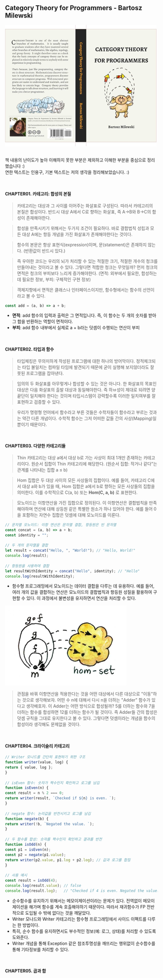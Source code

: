 ## Category Theory for Programmers - Bartosz Milewski


<img src="img.png" width="500">

<br/>
<br/>

책 내용의 난이도가 높아 이해하지 못한 부분은 제외하고 이해한 부분을 중심으로 정리했습니다 :) <br/>
연한 텍스트는 인용구, 기본 텍스트는 저의 생각을 정리해보았습니다. :)


<br/>

#### CHAPTER01. 카테고리: 합성의 본질

>카테고리는 대상과 그 사이를 이어주는 화살표로 구성된다. 따라서 카테고리의 본질은 합성이다. 반드시 대상 A에서 C로 향하는 화살표, 즉 A->B와 B->C의 합성이 존재해야한다.

> 합성을 만족시키기 위해서는 두가지 조건이 필요하다. 바로 결합법칙 성립과 모든 대상 A에는 항등 개념을 가진 화살표가 존재해야한다는 것이다.

> 함수의 본문은 항상 표현식(expression)이며, 문(statement)은 존재하지 않는다. (반환값이 반드시 있다.)

> 즉 우아한 코드는 우리의 뇌가 처리할 수 있는 적절한 크기, 적절한 개수의 청크를 만들어내는 것이라고 볼 수 있다. 그렇다면 적합한 청크는 무엇일까? 먼저 청크의 면적은 청크의 부피보다 느리게 증가해야한다. (면적: 외부에서 필요한, 합성하는데 필요한 정보, 부피: 구체적인 구현 정보)

> 객체지향에서 면적은 클래스나 인터페이스이지만, 함수형에서는 함수의 선언이라고 볼 수 있다.

```javascript
const add = (a, b) => a + b;
```
- **면적**: add 함수의 입력과 출력은 그 면적입니다. 즉, 이 함수는 두 개의 숫자를 받아 그 합을 반환하는 역할이 면적이다.
- **부피**: add 함수 내부에서 실제로 a + b라는 덧셈이 수행되는 연산이 부피

<br/>

#### CHAPTER02. 타입과 함수
>타입체킹은 무의미하게 작성된 프로그램에 대한 하나의 방어막이다. 정적체크되는 타입 불일치는 컴파일 타임에 발견되기 때문에 굳이 실행해 보지않더라도 잘못된 프로그램을 잡아낸다.

>임의의 두 화살표를 아무렇게나 합성할 수 있는 것은 아니다. 한 화살표의 목표인 대상은 다음 화살표의 출발 대상과 동일해야한다. 즉 하ㅂ성이 제대로 되려면 양 끝단이 일치해야 한다는 것이며 타입시스템이 강력할수록 이러한 일치여부를 잘 표현하고 검증할 수 있다.

>우리가 명령형 언어에서 함수라고 부른 것들은 수학자들이 함수라고 부르는 것과는 약간 다른 개념이다. 수학적 함수는 그저 어떠한 값들 간의 사상(Mapping)일 뿐이기 때문이다.

<br/>

#### CHAPTER03. 다양한 카테고리들
>Thin 카테고리는 대상 a에서 대상 b로 가는 사상이 최대 1개만 존재하는 카테고리이다. 원순서 집합이 Thin 카테고리에 해당한다. (원순서 집합: 작거나 같다"는 관계를 나타내는 집합 a ≤ b)

> Hom 집합은 두 대상 사이의 모든 사상들의 집합이다. 예를 들어, 카테고리 C에서 대상 a와 b가 있을 때, Hom 집합은 a에서 b로 향하는 모든 사상들의 집합을 의미한다. 이를 수학적으로 C(a, b) 또는 **Hom(C, a, b)** 로 표현한다.

> 모노이드는 이항연산을 가진 집합으로 정의된다. 이 이항연산은 결합법칙을 만족해야하며 연산에 대해 상등원 같은 특별한 원소가 하나 있어야 한다. 예를 들어 0을 포함하는 자연수 집합은 덧셈에 대해 모노이드를 이룬다. 

```javascript
// 문자열 모노이드: 이항 연산은 문자열 결합, 항등원은 빈 문자열
const concat = (a, b) => a + b;
const identity = "";

// 두 개의 문자열을 결합
let result = concat("Hello, ", "World!"); // "Hello, World!"
console.log(result);

// 항등원을 사용하여 결합
let resultWithIdentity = concat("Hello", identity); // "Hello"
console.log(resultWithIdentity);
```
- 함수형 프로그래밍에서 모노이드는 데이터 결합을 다루는 데 유용하다. 예를 들어, 여러 개의 값을 결합하는 연산은 모노이드의 결합법칙과 항등원 성질을 활용하여 구현할 수 있다. 이 과정에서 불변성을 유지하면서 연산을 처리할 수 있다.

<img src="img_2.png" width="400">

>관점을 바꿔 이항연산을 적용한다는 것을 어떤 대상에서 다른 대상으로 "이동"하는 것으로 생각해보자. 어떤 수 n에 대해서 다시 n을 더하는 "Adder" 함수가 있다고 생각배호자. 이 Adder는 어떤 방식으로 합성될까? 5를 더하는 함수와 7을 더하는 함수를 합성하면 12를 더하는 함수가 될 것이다. 즉 Adder들 간의 합성은 덧셈 규칙을 그대로 유지한다고 볼  수 있다. 그렇다면 덧셈이라는 개념을 함수의 합성이라 생각해도 문제없을 것이다. 

<br/>

#### CHAPTER04. 크라이슬리 카테고리
```javascript
// Writer 모나드를 간단히 표현하기 위한 구조
function writer(value, log) {
return { value, log };
}

// isEven 함수: 숫자가 짝수인지 확인하고 로그를 남김
function isEven(n) {
const result = n % 2 === 0;
return writer(result, `Checked if ${n} is even. `);
}

// negate 함수: 논리값을 반전시키고 로그를 남김
function negate(b) {
return writer(!b, `Negated the value. `);
}

// 두 함수를 합성: 숫자를 짝수인지 확인하고 결과를 반전
function isOdd(n) {
const p1 = isEven(n);
const p2 = negate(p1.value);
return writer(p2.value, p1.log + p2.log); // 값과 로그를 합침
}

// 사용 예시
const result = isOdd(4);
console.log(result.value); // false
console.log(result.log);   // "Checked if 4 is even. Negated the value. "
```
- 순수함수를 유지하기 위해서는 메모이제이션이라는 문제가 있다. 전역없이 메모이제이션을 해가며 함수를 계속 호출해야하기 때문이다. 따라서 재귀함수가 FP 전반적으로 도입될 수 밖에 없다는 것을 깨달았다.
- Writer 모나드와 Writer 카테고리는 함수형 프로그래밍에서 사이드 이펙트를 다루는 한 방법이다.
- 특히, 순수 함수를 유지하면서도 부수적인 정보(예: 로그, 상태)를 처리할 수 있도록 도와준다.
- Writer 개념을 통해 Exception 같은 참조투명성을 깨뜨리는 행위없이 순수함수를 통해 기타정보를 처리할 수 있다.

<br/>

#### CHAPTER05. 곱과 합

>




